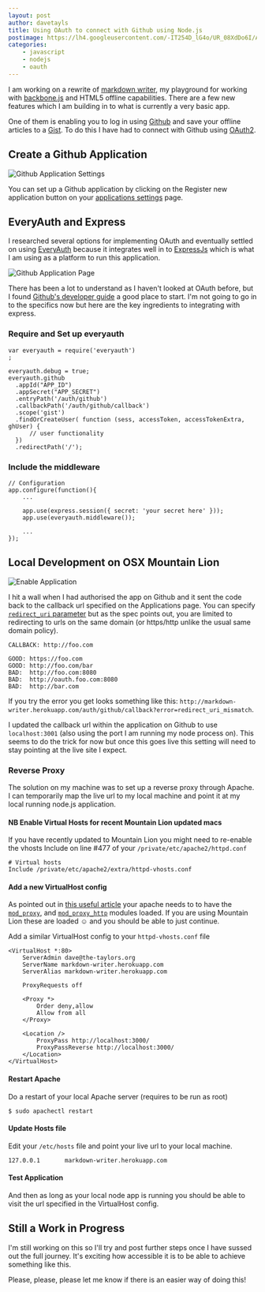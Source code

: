 ```yaml
---
layout: post
author: davetayls
title: Using OAuth to connect with Github using Node.js
postimage: https://lh4.googleusercontent.com/-IT254D_lG4o/UR_08XdDo6I/AAAAAAAAuug/yLjwsuJO6f0/s800/oathgithub.png
categories:
    - javascript
    - nodejs
    - oauth
---
```


I am working on a rewrite of [markdown writer](http://markdown-writer.herokuapp.com), my playground for working with [backbone.js](http://backbonejs.org) and HTML5 offline capabilities. There are a few new features which I am building in to what is currently a very basic app.

One of them is enabling you to log in using [Github](http://github.com) and save your offline articles to a [Gist](http://gist.github.com). To do this I have had to connect with Github using [OAuth2](http://oauth.net/).

Create a Github Application
--

![Github Application Settings](https://lh6.googleusercontent.com/-3QP5zBkGjWw/UHH2vcZLW6I/AAAAAAAArao/Vgd7q7Dbgbk/s800/Screen%2520Shot%25202012-10-07%2520at%252022.08.31.png)

You can set up a Github application by clicking on the Register new application button on your [applications settings](https://github.com/settings/applications) page.

EveryAuth and Express
--

I researched several options for implementing OAuth and eventually settled on using [EveryAuth](http://everyauth.com/#other-modules/github-oauth) because it integrates well in to [ExpressJs](http://expressjs.com) which is what I am using as a platform to run this application.

![Github Application Page](https://lh5.googleusercontent.com/-MRR8bYu_20Q/UHH2vbka-RI/AAAAAAAAras/HHZQqmBNj78/s800/Screen%2520Shot%25202012-10-07%2520at%252022.11.56.png)

There has been a lot to understand as I haven't looked at OAuth before, but I found [Github's developer guide](http://developer.github.com/v3/oauth/) a good place to start. I'm not going to go in to the specifics now but here are the key ingredients to integrating with express.

### Require and Set up everyauth


    var everyauth = require('everyauth')
    ;

    everyauth.debug = true;
    everyauth.github
      .appId("APP_ID")
      .appSecret("APP_SECRET")
      .entryPath('/auth/github')
      .callbackPath('/auth/github/callback')
      .scope('gist')
      .findOrCreateUser( function (sess, accessToken, accessTokenExtra, ghUser) {
          // user functionality
      })
      .redirectPath('/');

### Include the middleware

    // Configuration
    app.configure(function(){
        ...

        app.use(express.session({ secret: 'your secret here' }));
        app.use(everyauth.middleware());

        ...
    });


Local Development on OSX Mountain Lion
--

![Enable Application](https://lh6.googleusercontent.com/-9Qpv28Q_fPQ/UHH2vfVPbXI/AAAAAAAArak/OWmE3BUVvVo/s800/Screen%2520Shot%25202012-10-07%2520at%252021.06.15.png)

I hit a wall when I had authorised the app on Github and it sent the code back to the callback url specified on the Applications page. You can specify [`redirect_uri` parameter](http://developer.github.com/v3/oauth/#redirect-urls) but as the spec points out, you are limited to redirecting to urls on the same domain (or https/http unlike the usual same domain policy).

    CALLBACK: http://foo.com

    GOOD: https://foo.com
    GOOD: http://foo.com/bar
    BAD:  http://foo.com:8080
    BAD:  http://oauth.foo.com:8080
    BAD:  http://bar.com

If you try the error you get looks something like this: `http://markdown-writer.herokuapp.com/auth/github/callback?error=redirect_uri_mismatch`.

I updated the callback url within the application on Github to use `localhost:3001` (also using the port I am running my node process on). This seems to do the trick for now but once this goes live this setting will need to stay pointing at the live site I expect.

### Reverse Proxy
The solution on my machine was to set up a reverse proxy through Apache. I can temporarily map the live url to my local machine and point it at my local running node.js application.

#### NB Enable Virtual Hosts for recent Mountain Lion updated macs
If you have recently updated to Mountain Lion you might need to re-enable the vhosts Include on line #477 of your `/private/etc/apache2/httpd.conf`

    # Virtual hosts
    Include /private/etc/apache2/extra/httpd-vhosts.conf

#### Add a new VirtualHost config
As pointed out in [this useful article](http://thatextramile.be/blog/2012/01/hosting-a-node-js-site-through-apache) your apache needs to to have the [`mod_proxy`](http://httpd.apache.org/docs/2.2/mod/mod_proxy.html), and [`mod_proxy_http`](http://httpd.apache.org/docs/2.2/mod/mod_proxy_http.html) modules loaded. If you are using Mountain Lion these are loaded ☺ and you should be able to just continue.

Add a similar VirtualHost config to your `httpd-vhosts.conf` file

    <VirtualHost *:80>
        ServerAdmin dave@the-taylors.org
        ServerName markdown-writer.herokuapp.com
        ServerAlias markdown-writer.herokuapp.com

        ProxyRequests off

        <Proxy *>
            Order deny,allow
            Allow from all
        </Proxy>

        <Location />
            ProxyPass http://localhost:3000/
            ProxyPassReverse http://localhost:3000/
        </Location>
    </VirtualHost>

#### Restart Apache
Do a restart of your local Apache server (requires to be run as root)

    $ sudo apachectl restart

#### Update Hosts file
Edit your `/etc/hosts` file and point your live url to your local machine.

    127.0.0.1       markdown-writer.herokuapp.com


#### Test Application
And then as long as your local node app is running you should be able to visit the url specified in the VirtualHost config.


Still a Work in Progress
--

I'm still working on this so I'll try and post further steps once I have sussed out the full journey. It's exciting how accessible it is to be able to achieve something like this.

Please, please, please let me know if there is an easier way of doing this!

